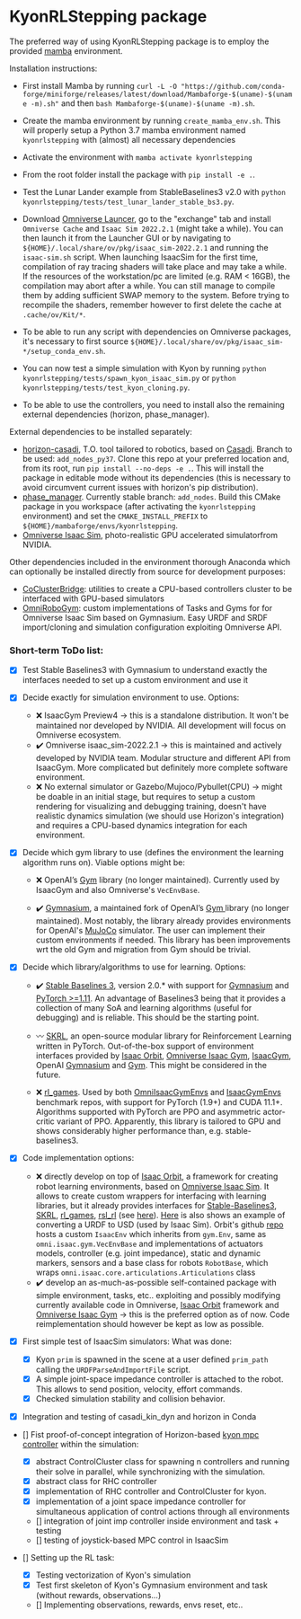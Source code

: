 # KyonRLStepping package

The preferred way of using KyonRLStepping package is to employ the provided [mamba](https://mamba.readthedocs.io/en/latest/user_guide/mamba.html) environment. 

Installation instructions:
- First install Mamba by running ```curl -L -O "https://github.com/conda-forge/miniforge/releases/latest/download/Mambaforge-$(uname)-$(uname -m).sh"``` and then ```bash Mambaforge-$(uname)-$(uname -m).sh```.

- Create the mamba environment by running ```create_mamba_env.sh```. This will properly setup a Python 3.7 mamba environment named ```kyonrlstepping``` with (almost) all necessary dependencies

- Activate the environment with ```mamba activate kyonrlstepping```

- From the root folder install the package with ```pip install -e .```.

- Test the Lunar Lander example from StableBaselines3 v2.0 with ```python kyonrlstepping/tests/test_lunar_lander_stable_bs3.py```.

- Download [Omniverse Launcer](https://www.nvidia.com/en-us/omniverse/download/), go to the "exchange" tab and install ``` Omniverse Cache``` and  ```Isaac Sim 2022.2.1```  (might take a while). You can then launch it from the Launcher GUI or by navigating to ```${HOME}/.local/share/ov/pkg/isaac_sim-2022.2.1``` and running the ```isaac-sim.sh``` script. When launching IsaacSim for the first time, compilation of ray tracing shaders will take place and may take a while. If the resources of the workstation/pc are limited (e.g. RAM < 16GB), the compilation may abort after a while. You can still manage to compile them by adding sufficient SWAP memory to the system. Before trying to recompile the shaders, remember however to first delete the cache at ```.cache/ov/Kit/*```.

- To be able to run any script with dependencies on Omniverse packages, it's necessary to first source ```${HOME}/.local/share/ov/pkg/isaac_sim-*/setup_conda_env.sh```.

- You can now test a simple simulation with Kyon by running ```python kyonrlstepping/tests/spawn_kyon_isaac_sim.py``` or ```python kyonrlstepping/tests/test_kyon_cloning.py```.

- To be able to use the controllers, you need to install also the remaining external dependencies (horizon, phase_manager).

External dependencies to be installed separately: 
- [horizon-casadi](https://github.com/ADVRHumanoids/horizon), T.O. tool tailored to robotics, based on [Casadi](https://web.casadi.org/). Branch to be used: ```add_nodes_py37```. Clone this repo at your preferred location and, from its root, run ```pip install --no-deps -e .```. This will install the package in editable mode without its dependencies (this is necessary to avoid circumvent current issues with horizon's pip distribution).
- [phase_manager](https://github.com/FrancescoRuscelli/phase_manager/tree/master). Currently stable branch: ```add_nodes```. Build this CMake package in you workspace (after activating the ```kyonrlstepping``` environment) and set the ```CMAKE_INSTALL_PREFIX``` to ```${HOME}/mambaforge/envs/kyonrlstepping```. 
- [Omniverse Isaac Sim](https://docs.omniverse.nvidia.com/app_isaacsim/app_isaacsim.html), photo-realistic GPU accelerated simulatorfrom NVIDIA.

Other dependencies included in the environment thorough Anaconda which can optionally be installed directly from source for development purposes: 
- [CoClusterBridge](https://github.com/AndPatr/CoClusterBridge): utilities to create a CPU-based controllers cluster to be interfaced with GPU-based simulators 
- [OmniRoboGym](https://github.com/AndPatr/OmniRoboGym): custom implementations of Tasks and Gyms for for Omniverse Isaac Sim based on Gymnasium. Easy URDF and SRDF import/cloning and simulation configuration exploiting Omniverse API.
### Short-term ToDo list:

- [x] Test Stable Baselines3 with Gymnasium to understand exactly the interfaces needed to set up a custom environment and use it

- [x] Decide exactly for simulation environment to use. Options:
    - :x: IsaacGym Preview4 &rarr; this is a standalone distribution. It won't be maintained nor developed by NVIDIA. All development will focus on Omniverse ecosystem.
    - :heavy_check_mark: Omniverse isaac_sim-2022.2.1 &rarr; this is maintained and actively developed by NVIDIA team. Modular structure and different API from IsaacGym. More complicated but definitely more complete software environment.
    - :x: No external simulator or Gazebo/Mujoco/Pybullet(CPU) &rarr; might be doable in an initial stage, but requires to setup a custom rendering for visualizing and debugging training, doesn't have realistic dynamics simulation (we should use Horizon's integration) and requires a CPU-based dynamics integration for each environment.

- [x] Decide which gym library to use (defines the environment the learning algorithm runs on). Viable options might be:

    - :x: OpenAI’s [Gym](https://github.com/openai/gym) library (no longer maintained). Currently used by IsaacGym and also Omniverse's ```VecEnvBase```.

    - :heavy_check_mark: [Gymnasium](https://gymnasium.farama.org/), a maintained fork of OpenAI’s [Gym ](https://github.com/openai/gym) library (no longer maintained). Most notably, the library already provides environments for OpenAI's [MuJoCo](https://gymnasium.farama.org/environments/mujoco/) simulator. The user can implement their custom environments if needed. This library has been improvements wrt the old Gym and migration from Gym should be trivial.
    

- [x] Decide which library/algorithms to use for learning. Options:
    - :heavy_check_mark: [Stable Baselines 3](https://stable-baselines3.readthedocs.io/en/master/), version 2.0.* with support for [Gymnasium](https://gymnasium.farama.org/) and [PyTorch >=1.11](https://pytorch.org/). An advantage of Baselines3 being that it provides a collection of many SoA and learning algorithms (useful for debugging) and is reliable. This should be the starting point.
    - :wavy_dash: [SKRL](https://skrl.readthedocs.io/en/latest/), an open-source modular library for Reinforcement Learning written in PyTorch. Out-of-the-box support of environment interfaces provided by [Isaac Orbit](https://isaac-orbit.github.io/), [Omniverse Isaac Gym](https://github.com/NVIDIA-Omniverse/OmniIsaacGymEnvs),  [IsaacGym](https://developer.nvidia.com/isaac-gym), OpenAI [Gymnasium](https://gymnasium.farama.org/) and [Gym](https://github.com/openai/gym). This might be considered in the future.

    - :x: [rl_games](https://github.com/Denys88/rl_games). Used by both [OmniIsaacGymEnvs](https://github.com/NVIDIA-Omniverse/OmniIsaacGymEnvs) and [IsaacGymEnvs](https://github.com/NVIDIA-Omniverse/IsaacGymEnvs) benchmark repos, with support for PyTorch (1.9+) and CUDA 11.1+. Algorithms supported with PyTorch are PPO and asymmetric actor-critic variant of PPO. Apparently, this library is tailored to GPU and shows considerably higher performance than, e.g. stable-baselines3. 

- [x] Code implementation options:
    - :x: directly develop on top of [Isaac Orbit](https://isaac-orbit.github.io/), a framework for creating robot learning environments, based on [Omniverse Isaac Sim](https://docs.omniverse.nvidia.com/app_isaacsim/app_isaacsim.html). It allows to create custom wrappers for interfacing with learning libraries, but it already provides interfaces for [Stable-Baselines3](https://stable-baselines3.readthedocs.io/en/master/), [SKRL](https://skrl.readthedocs.io/en/latest/), [rl_games](https://github.com/Denys88/rl_games), [rsl_rl](https://github.com/leggedrobotics/rsl_rl) (see [here](https://isaac-orbit.github.io/orbit/source/api/orbit_envs.utils.wrappers.html)). [Here](https://github.com/NVIDIA-Omniverse/Orbit/blob/main/source/tools/convert_urdf.py) is also shows an example of converting a URDF to USD (used by Isaac Sim). Orbit's github [repo](https://github.com/NVIDIA-Omniverse/Orbit/tree/main) hosts a custom ```IsaacEnv``` which inherits from ```gym.Env```, same as ``` omni.isaac.gym.VecEnvBase``` and implementations of actuators models, controller (e.g. joint impedance), static and dynamic markers, sensors and a base class for robots ```RobotBase```, which wraps ```omni.isaac.core.articulations.Articulations``` class
    - :heavy_check_mark: develop an as-much-as-possible self-contained package with simple environment, tasks, etc.. exploiting and possibly modifying currently available code in Omniverse, [Isaac Orbit](https://isaac-orbit.github.io/) framework and [Omniverse Isaac Gym](https://github.com/NVIDIA-Omniverse/OmniIsaacGymEnvs) &rarr; this is the preferred option as of now. Code reimplementation should however be kept as low as possible.

- [x] First simple test of IsaacSim simulators: What was done:
    - [x] Kyon ```prim``` is spawned in the scene at a user defined ```prim_path``` calling the ``URDFParseAndImportFile`` script.
    - [x] A simple joint-space impedance controller is attached to the robot. This allows to send position, velocity, effort commands.
    - [x] Checked simulation stability and collision behavior.

- [x] Integration and testing of casadi_kin_dyn and horizon in Conda 

- [] Fist proof-of-concept integration of Horizon-based [kyon mpc controller](https://github.com/ADVRHumanoids/kyon_controller) within the simulation:

    - [x] abstract ControlCluster class for spawning n controllers and running their solve in parallel, while synchronizing with the simulation.
    - [x] abstract class for RHC controller
    - [x] implementation of RHC controller and ControlCluster for kyon. 
    - [x] implementation of a joint space impedance controller for simultaneous application of control actions through all environments
    - [] integration of joint imp controller inside environment and task + testing
    - [] testing of joystick-based MPC control in IsaacSim


- [] Setting up the RL task:
    - [x] Testing vectorization of Kyon's simulation
    - [x] Test first skeleton of Kyon's Gymnasium environment and task (without rewards, observations...)
    - [] Implementing observations, rewards, envs reset, etc..